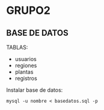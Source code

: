 # GRUPO2

## BASE DE DATOS

TABLAS: 

- usuarios
- regiones
- plantas
- registros

Instalar base de datos:

    mysql -u nombre < basedatos.sql -p
